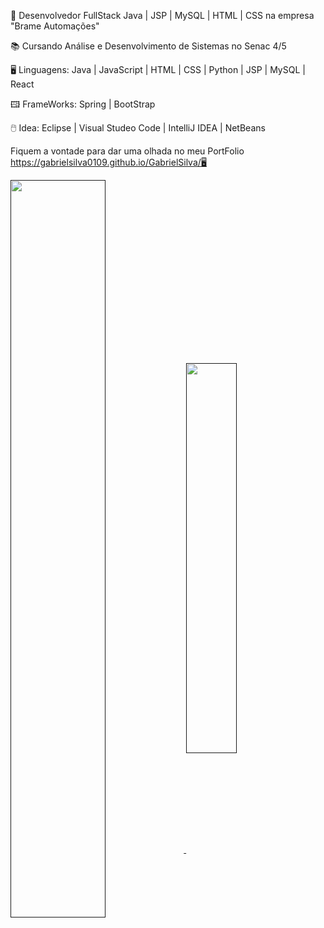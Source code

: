 💾 Desenvolvedor FullStack Java | JSP | MySQL | HTML | CSS na empresa "Brame Automações"

📚 Cursando Análise e Desenvolvimento de Sistemas no Senac 4/5

🖥️ Linguagens: Java | JavaScript | HTML | CSS | Python | JSP | MySQL | React

🖽 FrameWorks: Spring | BootStrap

🖱️ Idea: Eclipse | Visual Studeo Code | IntelliJ IDEA | NetBeans

Fiquem a vontade para dar uma olhada no meu PortFolio
https://gabrielsilva0109.github.io/GabrielSilva/🖥
<div>
  <a href="">
  <img width=55% align="center"  src="https://github-readme-streak-stats.herokuapp.com?user=GabrielSilva0109&theme=radical&mode=weekly" />
<img width=40% align="center" src="https://github-readme-stats-git-main-GabrielSilva0109.vercel.app/api/top-langs/?username=GabrielSilva0109o&show_icons=true&theme=radical&layout=compact" />
 </div>
</div>
